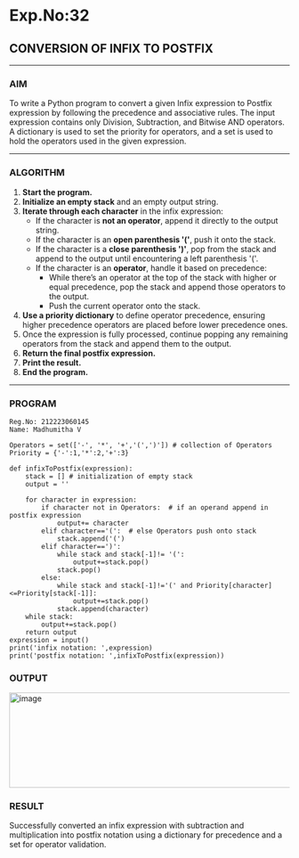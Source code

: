 # Exp.No:32  
## CONVERSION OF INFIX TO POSTFIX

---

### AIM  
To write a Python program to convert a given Infix expression to Postfix expression by following the precedence and associative rules. The input expression contains only Division, Subtraction, and Bitwise AND operators. A dictionary is used to set the priority for operators, and a set is used to hold the operators used in the given expression.

---

### ALGORITHM

1. **Start the program.**
2. **Initialize an empty stack** and an empty output string.
3. **Iterate through each character** in the infix expression:
   - If the character is **not an operator**, append it directly to the output string.
   - If the character is an **open parenthesis '('**, push it onto the stack.
   - If the character is a **close parenthesis ')'**, pop from the stack and append to the output until encountering a left parenthesis '('.
   - If the character is an **operator**, handle it based on precedence:
     - While there’s an operator at the top of the stack with higher or equal precedence, pop the stack and append those operators to the output.
     - Push the current operator onto the stack.
4. **Use a priority dictionary** to define operator precedence, ensuring higher precedence operators are placed before lower precedence ones.
5. Once the expression is fully processed, continue popping any remaining operators from the stack and append them to the output.
6. **Return the final postfix expression.**
7. **Print the result.**
8. **End the program.**

---

### PROGRAM

```
Reg.No: 212223060145
Name: Madhumitha V

Operators = set(['-', '*', '+','(',')']) # collection of Operators
Priority = {'-':1,'*':2,'+':3}  
 
def infixToPostfix(expression): 
    stack = [] # initialization of empty stack
    output = '' 
    
    for character in expression:
        if character not in Operators:  # if an operand append in postfix expression
            output+= character
        elif character=='(':  # else Operators push onto stack
            stack.append('(')
        elif character==')':
            while stack and stack[-1]!= '(':
                output+=stack.pop()
            stack.pop()
        else: 
            while stack and stack[-1]!='(' and Priority[character]<=Priority[stack[-1]]:
                output+=stack.pop()
            stack.append(character)
    while stack:
        output+=stack.pop()
    return output
expression = input()
print('infix notation: ',expression)
print('postfix notation: ',infixToPostfix(expression))
```

### OUTPUT
<img width="718" height="171" alt="image" src="https://github.com/user-attachments/assets/4408c0b2-6cc9-4986-a634-bc162738b77d" />

### RESULT
Successfully converted an infix expression with subtraction and multiplication into postfix notation using a dictionary for precedence and a set for operator validation.
